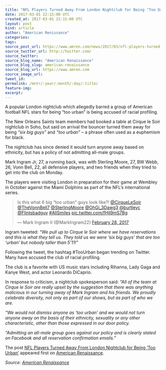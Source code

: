 ```yaml
---
title: "NFL Players Turned Away From London Nightclub for Being ‘Too Urban’"
date: 2017-03-01 22:15:00 UTC
created_at: 2017-03-01 22:15:00 UTC
layout: post
kind: article
author: "American Renissance"
categories: 
tags: 
source_post_url: https://www.amren.com/news/2017/03/nfl-players-turned-away-london-nightclub-urban/
source_twitter_url: http://twitter.com/
source_twitter: 
source_blog_name: "American Renaissance"
source_blog_slug: american-renaissance
source_blog_url: https://www.amren.com
source_image_url: 
tweet_id:
permalink: /mntr/:year/:month/:day/:title/
feature-img: 
excerpt:
---
```

<div id="fb-root"></div>
<p>A popular London nightclub which allegedly barred a group of American football NFL stars for being “too urban” is being accused of racial profiling.</p>
<p>The New Orleans Saints team members had booked a table at Cirque le Soir nightclub in Soho, but said on arrival the bouncer turned them away for being <em>“six big guys”</em> and <em>“too urban”</em> – a phrase often used as a euphemism for black.</p>
<p>The nightclub has since denied it would turn anyone away based on ethnicity, but has a policy of not admitting all-male groups.</p>
<p>Mark Ingram Jr, 27, a running back, was with Sterling Moore, 27, BW Webb, 26, Vonn Bell, 22, all defensive players, and two friends when they tried to get into the club on Monday.</p>
<p>The players were visiting London in preparation for their game at Wembley in October against the Miami Dolphins as part of the NFL’s international series.</p>
<blockquote class="twitter-tweet">
<p dir="ltr" lang="en">Is this what 6 big “too urban” guys look like?! <a href="https://twitter.com/CirqueLeSoir">@CirqueLeSoir</a> <a href="https://twitter.com/TheVonnBell7">@TheVonnBell7</a> <a href="https://twitter.com/SterlingMoore">@SterlingMoore</a> <a href="https://twitter.com/OhGi_3Dawg3">@OhGi_3Dawg3</a> <a href="https://twitter.com/burtleyc">@burtleyc</a> <a href="https://twitter.com/Flintsbadguy">@Flintsbadguy</a> <a href="https://twitter.com/hashtag/AllSmiles?src=hash">#AllSmiles</a> <a href="https://t.co/fHjl9mS7Bg">pic.twitter.com/fHjl9mS7Bg</a></p>
<p>— Mark Ingram II (@MarkIngram22) <a href="https://twitter.com/MarkIngram22/status/836383122308620288">February 28, 2017</a></p></blockquote>
<p></p>
<p>Ingram tweeted:<em> “We pull up to Cirque le Soir where we have reservations and this is what they tell us. They told us we were ‘six big guys’ that are too ‘urban’ but nobody taller than 5’11!”</em></p>
<p>Following the tweet, the hashtag #TooUrban began trending on Twitter. Many have accused the club of racial profiling.</p>
<p>The club is a favorite with US music stars including Rihanna, Lady Gaga and Kanye West, and actor Leonardo DiCaprio.</p>
<p>In response to criticism, a nightclub spokesperson said: <em>“All of the team at Cirque le Soir are really upset by the suggestion that there was anything malicious in our turning away of Mark Ingram and his friends. We proudly celebrate diversity, not only as part of our shows, but as part of who we are.</em></p>
<p><em>“We would not dismiss anyone as ‘too urban’ and we would not turn anyone away on the basis of their ethnicity, sexuality or any other characteristic, other than those expressed in our door policy.</em></p>
<p><em>“Admitting an all-male group goes against our policy and is clearly stated on Facebook and all reservation confirmation emails.”</em></p>
<p>The post <a rel="nofollow" href="https://www.amren.com/news/2017/03/nfl-players-turned-away-london-nightclub-urban/">NFL Players Turned Away From London Nightclub for Being ‘Too Urban’</a> appeared first on <a rel="nofollow" href="https://www.amren.com">American Renaissance</a>.</p><div class="">
    <i>Source: <a href="https://www.amren.com">American Renaissance</a></i>
</div>
